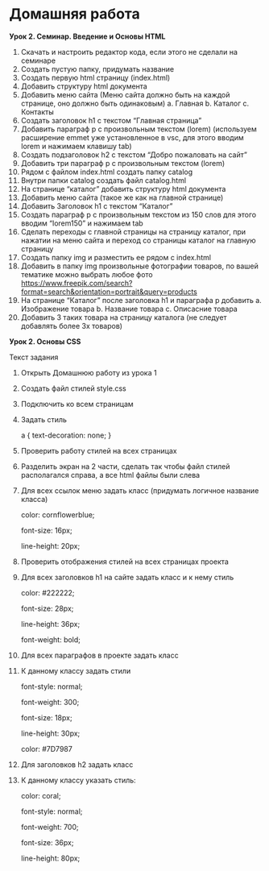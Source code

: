 # Домашняя работа
**Урок 2. Семинар. Введение и Основы HTML**
1. Скачать и настроить редактор кода, если этого не сделали на семинаре
2. Создать пустую папку, придумать название
3. Создать первую html страницу (index.html)
4. Добавить структуру html документа
5. Добавить меню сайта (Меню сайта должно быть на каждой странице, оно
должно быть одинаковым)
a. Главная
b. Каталог
c. Контакты
6. Создать заголовок h1 с текстом “Главная страница”
7. Добавить параграф p с произвольным текстом (lorem) (используем расширение
emmet уже установленное в vsc, для этого вводим lorem и нажимаем клавишу
tab)
8. Создать подзаголовок h2 с текстом “Добро пожаловать на сайт”
9. Добавить три параграф p с произвольным текстом (lorem)
10. Рядом с файлом index.html создать папку catalog
11. Внутри папки catalog создать файл catalog.html
12. На странице “каталог” добавить структуру html документа
13. Добавить меню сайта (такое же как на главной странице)
14. Добавить Заголовок h1 с текстом “Каталог”
15. Создать параграф p с произвольным текстом из 150 слов для этого вводим
“lorem150” и нажимаем tab
16. Сделать переходы с главной страницы на страницу каталог, при нажатии на
меню сайта и переход со страницы каталог на главную страницу
17. Создать папку img и разместить ее рядом с index.html
18. Добавить в папку img произвольные фотографии товаров, по вашей тематике
можно выбрать любое фото
https://www.freepik.com/search?format=search&orientation=portrait&query=products
19. На странице “Каталог” после заголовка h1 и параграфа p добавить
a. Изображение товара
b. Название товара
c. Описасние товара
20. Добавить 3 таких товара на страницу каталога (не следует добавлять более 3х
товаров)

**Урок 2. Основы CSS**

Текст задания
1. Открыть Домашнюю работу из урока 1

2. Создать файл стилей style.css

3. Подключить ко всем страницам

4. Задать стиль

    a {
    text-decoration: none;
    }

5. Проверить работу стилей на всех страницах

6. Разделить экран на 2 части, сделать так чтобы файл стилей располагался
справа, а все html файлы были слева

7. Для всех ссылок меню задать класс (придумать логичное название класса)

    color: cornflowerblue;

    font-size: 16px;

    line-height: 20px;

8. Проверить отображения стилей на всех страницах проекта

9. Для всех заголовков h1 на сайте задать класс и к нему стиль

    color: #222222;

    font-size: 28px;

    line-height: 36px;

    font-weight: bold;

10. Для всех параграфов в проекте задать класс

11. К данному классу задать стили

    font-style: normal;

    font-weight: 300;

    font-size: 18px;

    line-height: 30px;

    color: #7D7987

12. Для заголовков h2 задать класс

13. К данному классу указать стиль:

    color: coral;

    font-style: normal;

    font-weight: 700;

    font-size: 36px;

    line-height: 80px;
